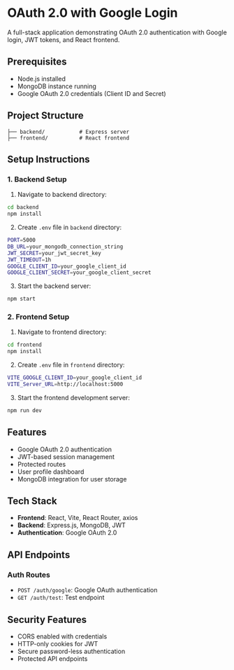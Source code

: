 # OAuth 2.0 with Google Login

A full-stack application demonstrating OAuth 2.0 authentication with Google login, JWT tokens, and React frontend.

## Prerequisites

- Node.js installed
- MongoDB instance running
- Google OAuth 2.0 credentials (Client ID and Secret)

## Project Structure

```
├── backend/           # Express server
├── frontend/          # React frontend
```

## Setup Instructions

### 1. Backend Setup

1. Navigate to backend directory:
```sh
cd backend
npm install
```

2. Create `.env` file in `backend` directory:
```sh
PORT=5000
DB_URL=your_mongodb_connection_string
JWT_SECRET=your_jwt_secret_key
JWT_TIMEOUT=1h
GOOGLE_CLIENT_ID=your_google_client_id
GOOGLE_CLIENT_SECRET=your_google_client_secret
```

3. Start the backend server:
```sh
npm start
```

### 2. Frontend Setup

1. Navigate to frontend directory:
```sh
cd frontend
npm install
```

2. Create `.env` file in `frontend` directory:
```sh
VITE_GOOGLE_CLIENT_ID=your_google_client_id
VITE_Server_URL=http://localhost:5000
```

3. Start the frontend development server:
```sh
npm run dev
```

## Features

- Google OAuth 2.0 authentication
- JWT-based session management 
- Protected routes
- User profile dashboard
- MongoDB integration for user storage

## Tech Stack

- **Frontend**: React, Vite, React Router, axios
- **Backend**: Express.js, MongoDB, JWT
- **Authentication**: Google OAuth 2.0

## API Endpoints

### Auth Routes
- `POST /auth/google`: Google OAuth authentication
- `GET /auth/test`: Test endpoint

## Security Features

- CORS enabled with credentials
- HTTP-only cookies for JWT
- Secure password-less authentication
- Protected API endpoints